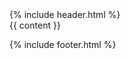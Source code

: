 <!DOCTYPE html>
<html lang="az">
<head>
  <meta charset="UTF-8">
  <meta name="viewport" content="width=device-width, initial-scale=1.0">
  <title>{{ page.title }} | {{ site.title }}</title>
  <!-- <link rel="stylesheet" href="/assets/css/input.css"> -->
  <!-- <link rel="stylesheet" href="/assets/css/style.css"> -->
</head>
<body class=>
  {% include header.html %}
  <div class="flex">
    <main class="container mx-auto">
      {{ content }} 
    </main>
  </div>
  
  {% include footer.html %}
</body>
</html>